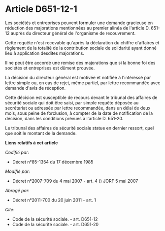 # Article D651-12-1

Les sociétés et entreprises peuvent formuler une demande gracieuse en réduction des majorations mentionnées au premier alinéa
de l'article D. 651-12 auprès du directeur général de l'organisme de recouvrement.

Cette requête n'est recevable qu'après la déclaration du chiffre d'affaires et règlement de la totalité de la contribution
sociale de solidarité ayant donné lieu à application desdites majorations.

Il ne peut être accordé une remise des majorations que si la bonne foi des sociétés et entreprises est dûment prouvée.

La décision du directeur général est motivée et notifiée à l'intéressé par lettre simple ou, en cas de rejet, même partiel,
par lettre recommandée avec demande d'avis de réception.

Cette décision est susceptible de recours devant le tribunal des affaires de sécurité sociale qui doit être saisi, par simple
requête déposée au secrétariat ou adressée par lettre recommandée, dans un délai de deux mois, sous peine de forclusion, à
compter de la date de notification de la décision, dans les conditions prévues à l'article D. 651-20.

Le tribunal des affaires de sécurité sociale statue en dernier ressort, quel que soit le montant de la demande.

**Liens relatifs à cet article**

_Codifié par_:

  - Décret n°85-1354 du 17 décembre 1985

_Modifié par_:

  - Décret n°2007-709 du 4 mai 2007 - art. 4 () JORF 5 mai 2007

_Abrogé par_:

  - Décret n°2011-700 du 20 juin 2011 - art. 1

_Cite_:

  - Code de la sécurité sociale. - art. D651-12
  - Code de la sécurité sociale. - art. D651-20
